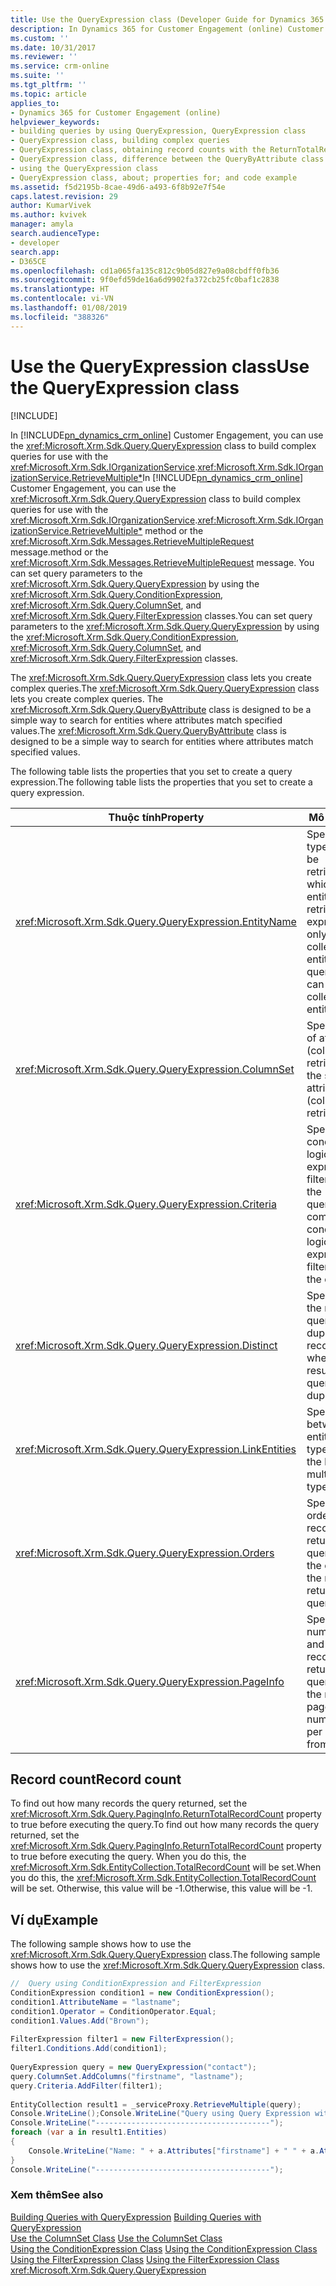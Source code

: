 ```yaml
---
title: Use the QueryExpression class (Developer Guide for Dynamics 365 for Customer Engagement)| MicrosoftDocs
description: In Dynamics 365 for Customer Engagement (online) Customer Engagement, you can use the QueryExpression class to build complex queries for use with the IOrganizationService.QueryBase) method or the RetrieveMultipleRequest message
ms.custom: ''
ms.date: 10/31/2017
ms.reviewer: ''
ms.service: crm-online
ms.suite: ''
ms.tgt_pltfrm: ''
ms.topic: article
applies_to:
- Dynamics 365 for Customer Engagement (online)
helpviewer_keywords:
- building queries by using QueryExpression, QueryExpression class
- QueryExpression class, building complex queries
- QueryExpression class, obtaining record counts with the ReturnTotalRecordCount property
- QueryExpression class, difference between the QueryByAttribute class
- using the QueryExpression class
- QueryExpression class, about; properties for; and code example
ms.assetid: f5d2195b-8cae-49d6-a493-6f8b92e7f54e
caps.latest.revision: 29
author: KumarVivek
ms.author: kvivek
manager: amyla
search.audienceType:
- developer
search.app:
- D365CE
ms.openlocfilehash: cd1a065fa135c812c9b05d827e9a08cbdff0fb36
ms.sourcegitcommit: 9f0efd59de16a6d9902fa372cb25fc0baf1c2838
ms.translationtype: HT
ms.contentlocale: vi-VN
ms.lasthandoff: 01/08/2019
ms.locfileid: "388326"
---
```

# <a name="use-the-queryexpression-class"></a><span data-ttu-id="f1e89-103">Use the QueryExpression class</span><span class="sxs-lookup"><span data-stu-id="f1e89-103">Use the QueryExpression class</span></span>

[!INCLUDE[](../../includes/cc_applies_to_update_9_0_0.md)]

<span data-ttu-id="f1e89-104">In [!INCLUDE[pn_dynamics_crm_online](../../includes/pn-dynamics-crm-online.md)] Customer Engagement, you can use the <xref:Microsoft.Xrm.Sdk.Query.QueryExpression> class to build complex queries for use with the <xref:Microsoft.Xrm.Sdk.IOrganizationService>.<xref:Microsoft.Xrm.Sdk.IOrganizationService.RetrieveMultiple*></span><span class="sxs-lookup"><span data-stu-id="f1e89-104">In [!INCLUDE[pn_dynamics_crm_online](../../includes/pn-dynamics-crm-online.md)] Customer Engagement, you can use the <xref:Microsoft.Xrm.Sdk.Query.QueryExpression> class to build complex queries for use with the <xref:Microsoft.Xrm.Sdk.IOrganizationService>.<xref:Microsoft.Xrm.Sdk.IOrganizationService.RetrieveMultiple*></span></span> <span data-ttu-id="f1e89-105">method or the <xref:Microsoft.Xrm.Sdk.Messages.RetrieveMultipleRequest> message.</span><span class="sxs-lookup"><span data-stu-id="f1e89-105">method or the <xref:Microsoft.Xrm.Sdk.Messages.RetrieveMultipleRequest> message.</span></span> <span data-ttu-id="f1e89-106">You can set query parameters to the <xref:Microsoft.Xrm.Sdk.Query.QueryExpression> by using the <xref:Microsoft.Xrm.Sdk.Query.ConditionExpression>, <xref:Microsoft.Xrm.Sdk.Query.ColumnSet>, and <xref:Microsoft.Xrm.Sdk.Query.FilterExpression> classes.</span><span class="sxs-lookup"><span data-stu-id="f1e89-106">You can set query parameters to the <xref:Microsoft.Xrm.Sdk.Query.QueryExpression> by using the <xref:Microsoft.Xrm.Sdk.Query.ConditionExpression>, <xref:Microsoft.Xrm.Sdk.Query.ColumnSet>, and <xref:Microsoft.Xrm.Sdk.Query.FilterExpression> classes.</span></span>  
  
 <span data-ttu-id="f1e89-107">The <xref:Microsoft.Xrm.Sdk.Query.QueryExpression> class lets you create complex queries.</span><span class="sxs-lookup"><span data-stu-id="f1e89-107">The <xref:Microsoft.Xrm.Sdk.Query.QueryExpression> class lets you create complex queries.</span></span> <span data-ttu-id="f1e89-108">The <xref:Microsoft.Xrm.Sdk.Query.QueryByAttribute> class is designed to be a simple way to search for entities where attributes match specified values.</span><span class="sxs-lookup"><span data-stu-id="f1e89-108">The <xref:Microsoft.Xrm.Sdk.Query.QueryByAttribute> class is designed to be a simple way to search for entities where attributes match specified values.</span></span>  
  
 <span data-ttu-id="f1e89-109">The following table lists the properties that you set to create a query expression.</span><span class="sxs-lookup"><span data-stu-id="f1e89-109">The following table lists the properties that you set to create a query expression.</span></span>  
  
|<span data-ttu-id="f1e89-110">Thuộc tính</span><span class="sxs-lookup"><span data-stu-id="f1e89-110">Property</span></span>|<span data-ttu-id="f1e89-111">Mô tả</span><span class="sxs-lookup"><span data-stu-id="f1e89-111">Description</span></span>|  
|--------------|-----------------|  
|<xref:Microsoft.Xrm.Sdk.Query.QueryExpression.EntityName>|<span data-ttu-id="f1e89-112">Specifies which type of entity will be retrieved.</span><span class="sxs-lookup"><span data-stu-id="f1e89-112">Specifies which type of entity will be retrieved.</span></span> <span data-ttu-id="f1e89-113">A query expression can only retrieve a collection of one entity type.</span><span class="sxs-lookup"><span data-stu-id="f1e89-113">A query expression can only retrieve a collection of one entity type.</span></span>|  
|<xref:Microsoft.Xrm.Sdk.Query.QueryExpression.ColumnSet>|<span data-ttu-id="f1e89-114">Specifies the set of attributes (columns) to retrieve.</span><span class="sxs-lookup"><span data-stu-id="f1e89-114">Specifies the set of attributes (columns) to retrieve.</span></span>|  
|<xref:Microsoft.Xrm.Sdk.Query.QueryExpression.Criteria>|<span data-ttu-id="f1e89-115">Specifies complex conditional and logical filter expressions that filter the results of the query.</span><span class="sxs-lookup"><span data-stu-id="f1e89-115">Specifies complex conditional and logical filter expressions that filter the results of the query.</span></span>|  
|<xref:Microsoft.Xrm.Sdk.Query.QueryExpression.Distinct>|<span data-ttu-id="f1e89-116">Specifies whether the results of the query contain duplicate records.</span><span class="sxs-lookup"><span data-stu-id="f1e89-116">Specifies whether the results of the query contain duplicate records.</span></span>|  
|<xref:Microsoft.Xrm.Sdk.Query.QueryExpression.LinkEntities>|<span data-ttu-id="f1e89-117">Specifies the links between multiple entity types.</span><span class="sxs-lookup"><span data-stu-id="f1e89-117">Specifies the links between multiple entity types.</span></span>|  
|<xref:Microsoft.Xrm.Sdk.Query.QueryExpression.Orders>|<span data-ttu-id="f1e89-118">Specifies the order in which the records are returned from the query.</span><span class="sxs-lookup"><span data-stu-id="f1e89-118">Specifies the order in which the records are returned from the query.</span></span>|  
|<xref:Microsoft.Xrm.Sdk.Query.QueryExpression.PageInfo>|<span data-ttu-id="f1e89-119">Specifies the number of pages and the number of records per page returned from the query.</span><span class="sxs-lookup"><span data-stu-id="f1e89-119">Specifies the number of pages and the number of records per page returned from the query.</span></span>|  
  
<a name="record_count"></a>   
## <a name="record-count"></a><span data-ttu-id="f1e89-120">Record count</span><span class="sxs-lookup"><span data-stu-id="f1e89-120">Record count</span></span>  
 <span data-ttu-id="f1e89-121">To find out how many records the query returned, set the <xref:Microsoft.Xrm.Sdk.Query.PagingInfo.ReturnTotalRecordCount> property to true before executing the query.</span><span class="sxs-lookup"><span data-stu-id="f1e89-121">To find out how many records the query returned, set the <xref:Microsoft.Xrm.Sdk.Query.PagingInfo.ReturnTotalRecordCount> property to true before executing the query.</span></span> <span data-ttu-id="f1e89-122">When you do this, the <xref:Microsoft.Xrm.Sdk.EntityCollection.TotalRecordCount> will be set.</span><span class="sxs-lookup"><span data-stu-id="f1e89-122">When you do this, the <xref:Microsoft.Xrm.Sdk.EntityCollection.TotalRecordCount> will be set.</span></span> <span data-ttu-id="f1e89-123">Otherwise, this value will be -1.</span><span class="sxs-lookup"><span data-stu-id="f1e89-123">Otherwise, this value will be -1.</span></span>  
  
## <a name="example"></a><span data-ttu-id="f1e89-124">Ví dụ</span><span class="sxs-lookup"><span data-stu-id="f1e89-124">Example</span></span>  
 <span data-ttu-id="f1e89-125">The following sample shows how to use the <xref:Microsoft.Xrm.Sdk.Query.QueryExpression> class.</span><span class="sxs-lookup"><span data-stu-id="f1e89-125">The following sample shows how to use the <xref:Microsoft.Xrm.Sdk.Query.QueryExpression> class.</span></span>  
  
```csharp  
//  Query using ConditionExpression and FilterExpression  
ConditionExpression condition1 = new ConditionExpression();  
condition1.AttributeName = "lastname";  
condition1.Operator = ConditionOperator.Equal;  
condition1.Values.Add("Brown");              
  
FilterExpression filter1 = new FilterExpression();  
filter1.Conditions.Add(condition1);  
  
QueryExpression query = new QueryExpression("contact");  
query.ColumnSet.AddColumns("firstname", "lastname");  
query.Criteria.AddFilter(filter1);  
  
EntityCollection result1 = _serviceProxy.RetrieveMultiple(query);  
Console.WriteLine();Console.WriteLine("Query using Query Expression with ConditionExpression and FilterExpression");  
Console.WriteLine("---------------------------------------");  
foreach (var a in result1.Entities)  
{  
    Console.WriteLine("Name: " + a.Attributes["firstname"] + " " + a.Attributes["lastname"]);  
}  
Console.WriteLine("---------------------------------------");  
```  
  
### <a name="see-also"></a><span data-ttu-id="f1e89-126">Xem thêm</span><span class="sxs-lookup"><span data-stu-id="f1e89-126">See also</span></span>  
 <span data-ttu-id="f1e89-127">[Building Queries with QueryExpression](build-queries-with-queryexpression.md) </span><span class="sxs-lookup"><span data-stu-id="f1e89-127">[Building Queries with QueryExpression](build-queries-with-queryexpression.md) </span></span>  
 <span data-ttu-id="f1e89-128">[Use the ColumnSet Class](use-the-columnset-class.md) </span><span class="sxs-lookup"><span data-stu-id="f1e89-128">[Use the ColumnSet Class](use-the-columnset-class.md) </span></span>  
 <span data-ttu-id="f1e89-129">[Using the ConditionExpression Class](use-conditionexpression-class.md) </span><span class="sxs-lookup"><span data-stu-id="f1e89-129">[Using the ConditionExpression Class](use-conditionexpression-class.md) </span></span>  
 <span data-ttu-id="f1e89-130">[Using the FilterExpression Class](use-filterexpression-class.md) </span><span class="sxs-lookup"><span data-stu-id="f1e89-130">[Using the FilterExpression Class](use-filterexpression-class.md) </span></span>  
 <xref:Microsoft.Xrm.Sdk.Query.QueryExpression>
